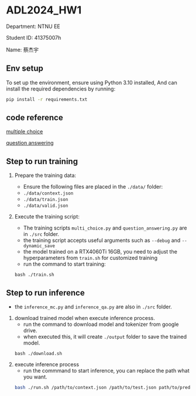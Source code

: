 # ADL2024_HW1
Department: NTNU EE

Student ID: 41375007h

Name: 蔡杰宇

## Env setup
To set up the environment, ensure using Python 3.10 installed,
And can install the required dependencies by running:
```bash
pip install -r requirements.txt
```

## code reference
[multiple choice](https://github.com/huggingface/transformers/blob/main/examples/pytorch/multiple-choice/run_swag_no_trainer.py)

[question answering](https://github.com/huggingface/transformers/blob/main/examples/pytorch/question-answering/run_qa_no_trainer.py)


## Step to run training
1. Prepare the training data:
    - Ensure the following files are placed in the `./data/` folder:
    - `./data/context.json`
    - `./data/train.json`
    - `./data/valid.json`

2. Execute the training script:
    - The training scripts `multi_choice.py` and `question_answering.py` are in `./src` folder.
    - the training script accepts useful arguments such as `--debug` and `--dynamic_save`
    - the model trained on a RTX4060Ti 16GB, you need to adjust the hyperparameters from `train.sh` for customized training
    - run the command to start training:
    ```bash!
    bash ./train.sh
    ```

## Step to run inference
- the `inference_mc.py` and `inference_qa.py` are also in `./src` folder.
1. download trained model when execute inference process.
    - run the command to download model and tokenizer from google drive.
    - when executed this, it will create `./output` folder to save the trained model.
    ```bash!
    bash ./download.sh
    ```
2. execute inference process
    - run the commmand to start inference, you can replace the path what you want.
    ```bash
    bash ./run.sh /path/to/context.json /path/to/test.json path/to/pred/prediction.csv
    ```
